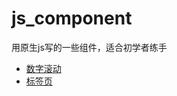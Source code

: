 # js_component
用原生js写的一些组件，适合初学者练手

- [数字滚动](https://codeep2.github.io/js_component/roll_num/)
- [标签页](https://codeep2.github.io/js_component/tab_bar/)
